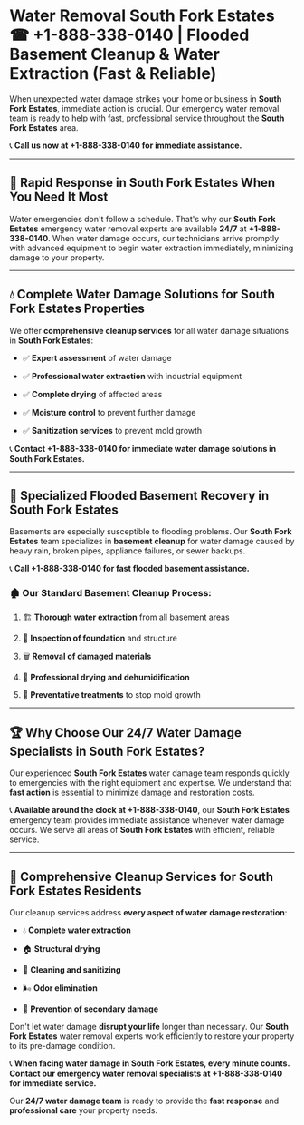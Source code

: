 # Water Removal South Fork Estates ☎ +1-888-338-0140 | Flooded Basement Cleanup & Water Extraction (Fast & Reliable)

When unexpected water damage strikes your home or business in **South Fork Estates**, immediate action is crucial. Our emergency water removal team is ready to help with fast, professional service throughout the **South Fork Estates** area. 

📞 **Call us now at +1-888-338-0140 for immediate assistance.**
---
## 🚀 Rapid Response in South Fork Estates When You Need It Most
Water emergencies don't follow a schedule. That's why our **South Fork Estates** emergency water removal experts are available **24/7** at **+1-888-338-0140**. When water damage occurs, our technicians arrive promptly with advanced equipment to begin water extraction immediately, minimizing damage to your property.
---
## 💧 Complete Water Damage Solutions for South Fork Estates Properties
We offer **comprehensive cleanup services** for all water damage situations in **South Fork Estates**:
- ✅ **Expert assessment** of water damage  
- ✅ **Professional water extraction** with industrial equipment  
- ✅ **Complete drying** of affected areas  
- ✅ **Moisture control** to prevent further damage  
- ✅ **Sanitization services** to prevent mold growth  
📞 **Contact +1-888-338-0140 for immediate water damage solutions in South Fork Estates.**
---
## 🌊 Specialized Flooded Basement Recovery in South Fork Estates
Basements are especially susceptible to flooding problems. Our **South Fork Estates** team specializes in **basement cleanup** for water damage caused by heavy rain, broken pipes, appliance failures, or sewer backups. 
📞 **Call +1-888-338-0140 for fast flooded basement assistance.**
### 🏚️ Our Standard Basement Cleanup Process:
1. 🏗️ **Thorough water extraction** from all basement areas  
2. 🔎 **Inspection of foundation** and structure  
3. 🗑️ **Removal of damaged materials**  
4. 💨 **Professional drying and dehumidification**  
5. 🚫 **Preventative treatments** to stop mold growth  
---
## 🏆 Why Choose Our 24/7 Water Damage Specialists in South Fork Estates?
Our experienced **South Fork Estates** water damage team responds quickly to emergencies with the right equipment and expertise. We understand that **fast action** is essential to minimize damage and restoration costs.
📞 **Available around the clock at +1-888-338-0140**, our **South Fork Estates** emergency team provides immediate assistance whenever water damage occurs. We serve all areas of **South Fork Estates** with efficient, reliable service.
---
## 🧹 Comprehensive Cleanup Services for South Fork Estates Residents
Our cleanup services address **every aspect of water damage restoration**:
- 💧 **Complete water extraction**  
- 🏠 **Structural drying**  
- 🧼 **Cleaning and sanitizing**  
- 🌬️ **Odor elimination**  
- 🚫 **Prevention of secondary damage**  
Don't let water damage **disrupt your life** longer than necessary. Our **South Fork Estates** water removal experts work efficiently to restore your property to its pre-damage condition.
📞 **When facing water damage in South Fork Estates, every minute counts. Contact our emergency water removal specialists at +1-888-338-0140 for immediate service.**
Our **24/7 water damage team** is ready to provide the **fast response** and **professional care** your property needs.
